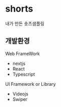 # shorts
내가 만든 숏츠샘플링


## 개발환경
Web FrameWork
- nextjs
- React
- Typescript

UI Framework or Library
- Videojs
- Swiper